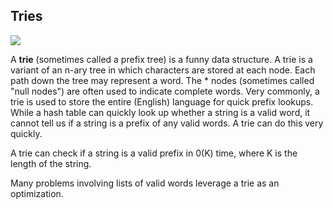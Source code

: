 <h2>Tries</h2>
<img src="https://miro.medium.com/max/1396/1*e3549k5A9oCLn-vZTxsFEA.gif"></img>

<p>A <b>trie</b> (sometimes called a prefix tree) is a funny data structure. A trie is a variant of an n-ary tree in which characters are stored at each node. 
  Each path down the tree may represent a word. The * nodes (sometimes called "null nodes") are often used to indicate complete words. Very commonly, a trie is 
  used to store the entire (English) language for quick prefix lookups. While a hash table can quickly look up whether a string is a valid word, it cannot tell 
  us if a string is a prefix of any valid words. A trie can do this very quickly.</p>
<p>A trie can check if a string is a valid prefix in 0(K) time, where K is the length of the string.</p>
<p>Many problems involving lists of valid words leverage a trie as an optimization.</p>
